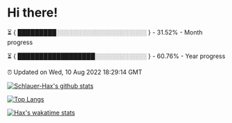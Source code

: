 # Hi there!

⏳ { █████████░░░░░░░░░░░░░░░░░░░░░ } - 31.52% - Month progress

⏳ { ██████████████████░░░░░░░░░░░░ } - 60.76% - Year progress

⏰ Updated on Wed, 10 Aug 2022 18:29:14 GMT


[![Schlauer-Hax's github stats](https://github-readme-stats.vercel.app/api?username=Schlauer-Hax&show_icons=true&theme=dark&count_private=true)](https://github.com/Schlauer-Hax)


[![Top Langs](https://github-readme-stats.vercel.app/api/top-langs/?username=Schlauer-Hax&layout=compact&theme=dark)](https://github.com/Schlauer-Hax?tab=repositories)


[![Hax's wakatime stats](https://github-readme-stats.vercel.app/api/wakatime?username=Hax&theme=dark)](https://wakatime.com/@Hax)

